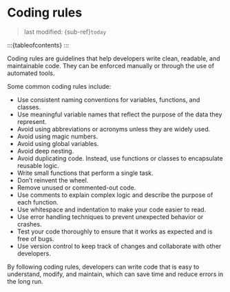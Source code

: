# Coding rules
> last modified: {sub-ref}`today`

:::{tableofcontents}
:::

Coding rules are guidelines that help developers write clean, readable, and maintainable code. They can be enforced manually or through the use of automated tools.

Some common coding rules include:

- Use consistent naming conventions for variables, functions, and classes.
- Use meaningful variable names that reflect the purpose of the data they represent.
- Avoid using abbreviations or acronyms unless they are widely used.
- Avoid using magic numbers.
- Avoid using global variables.
- Avoid deep nesting.
- Avoid duplicating code. Instead, use functions or classes to encapsulate reusable logic.
- Write small functions that perform a single task.
- Don’t reinvent the wheel.
- Remove unused or commented-out code.
- Use comments to explain complex logic and describe the purpose of each function.
- Use whitespace and indentation to make your code easier to read.
- Use error handling techniques to prevent unexpected behavior or crashes.
- Test your code thoroughly to ensure that it works as expected and is free of bugs.
- Use version control to keep track of changes and collaborate with other developers.

By following coding rules, developers can write code that is easy to understand, modify, and maintain, which can save time and reduce errors in the long run.